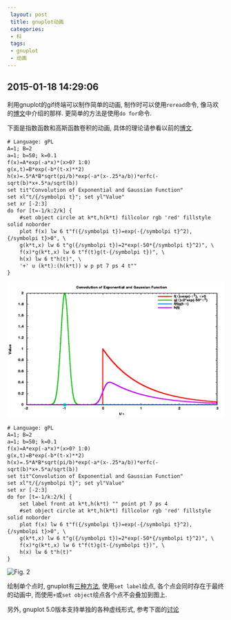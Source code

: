```yaml
---
 layout: post
 title: gnuplot动画
 categories:
 - 科
 tags:
 - gnuplot
 - 动画
---
```


## 2015-01-18 14:29:06

利用gnuplot的gif终端可以制作简单的动画, 制作时可以使用`reread`命令, 像马欢的[博文](http://blog.sciencenet.cn/blog-373392-531682.html)中介绍的那样.
更简单的方法是使用`do for`命令.

下面是指数函数和高斯函数卷积的动画, 具体的理论请参看以前的[博文](http://jerkwin.github.io/2013/11/20/卷积与自由能).

<pre class="line-numbers" data-start="0"><code class="language-bash"># Language: gPL
A=1; B=2
a=1; b=50; k=0.1
f(x)=A*exp(-a*x)*(x>0? 1:0)
g(x,t)=B*exp(-b*(t-x)**2)
h(x)=.5*A*B*sqrt(pi/b)*exp(-a*(x-.25*a/b))*erfc(-sqrt(b)*x+.5*a/sqrt(b))
set tit"Convolution of Exponential and Gaussian Function"
set xl"t/{/symbolpi t}"; set yl"Value"
set xr [-2:3]
do for [t=-1/k:2/k] {
	#set object circle at k*t,h(k*t) fillcolor rgb 'red' fillstyle solid noborder
	plot f(x) lw 6 t"f({/symbolpi t})=exp(-{/symbolpi t}^2), {/symbolpi t}>0", \
	g(k*t,x) lw 6 t"g({/symbolpi t})=2*exp(-50*{/symbolpi t}^2)", \
	f(x)*g(k*t,x) lw 6 t"f(t)g(t-{/symbolpi t})", \
	h(x) lw 6 t"h(t)", \
	'+' u (k*t):(h(k*t)) w p pt 7 ps 4 t""
}
</code></pre>

![Fig. 1](/pic/Cov-1.gif)

<pre class="line-numbers" data-start="0"><code class="language-bash"># Language: gPL
A=1; B=2
a=1; b=50; k=0.1
f(x)=A*exp(-a*x)*(x>0? 1:0)
g(x,t)=B*exp(-b*(t-x)**2)
h(x)=.5*A*B*sqrt(pi/b)*exp(-a*(x-.25*a/b))*erfc(-sqrt(b)*x+.5*a/sqrt(b))
set tit"Convolution of Exponential and Gaussian Function"
set xl"t/{/symbolpi t}"; set yl"Value"
set xr [-2:3]
do for [t=-1/k:2/k] {
	set label front at k*t,h(k*t) "" point pt 7 ps 4
	#set object circle at k*t,h(k*t) fillcolor rgb 'red' fillstyle solid noborder
	plot f(x) lw 6 t"f({/symbolpi t})=exp(-{/symbolpi t}^2), {/symbolpi t}>0", \
	g(k*t,x) lw 6 t"g({/symbolpi t})=2*exp(-50*{/symbolpi t}^2)", \
	f(x)*g(k*t,x) lw 6 t"f(t)g(t-{/symbolpi t})", \
	h(x) lw 6 t"h(t)"
}
</code></pre>

![Fig. 2](/pic/-2.gif)

绘制单个点时, gnuplot有[三种方法](http://stackoverflow.com/questions/19452516/add-a-single-point-at-an-existing-plot),
使用`set label`绘点, 各个点会同时存在于最终的动画中, 而使用`+`或`set object`绘点各个点不会叠加到图上.

另外, gnuplot 5.0版本支持单独的各种虚线形式, 参考下面的[讨论](http://stackoverflow.com/questions/19412382/gnuplot-line-types)
